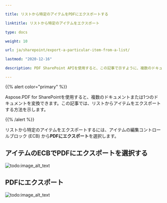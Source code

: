 ```yaml
---

title: リストから特定のアイテムをPDFにエクスポートする

linktitle: リストから特定のアイテムをエクスポート

type: docs

weight: 10

url: ja/sharepoint/export-a-particular-item-from-a-list/

lastmod: "2020-12-16"

description: PDF SharePoint APIを使用すると、この記事で示すように、複数のドキュメントまたは1つのドキュメントをPDFに変換できます。

---
```




{{% alert color="primary" %}}



Aspose.PDF for SharePointを使用すると、複数のドキュメントまたは1つのドキュメントを変換できます。この記事では、リストからアイテムをエクスポートする方法を示します。



{{% /alert %}}



リストから特定のアイテムをエクスポートするには、アイテムの編集コントロールブロック (ECB) から**PDFにエクスポート**を選択します。



## **アイテムのECBでPDFにエクスポートを選択する**



![todo:image_alt_text](export-a-particular-item-from-a-list_1.png)







## **PDFにエクスポート**



![todo:image_alt_text](export-a-particular-item-from-a-list_2.png)